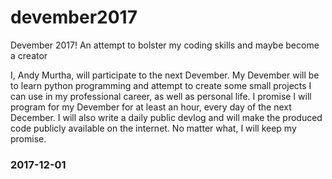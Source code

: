 # devember2017
Devember 2017! An attempt to bolster my coding skills and maybe become a creator


I, Andy Murtha, will participate to the next Devember. My Devember will be to learn python programming and attempt to create some small projects I can use in my professional career, as well as personal life. I promise I will program for my Devember for at least an hour, every day of the next December. I will also write a daily public devlog and will make the produced code publicly available on the internet. No matter what, I will keep my promise. 

### 2017-12-01

